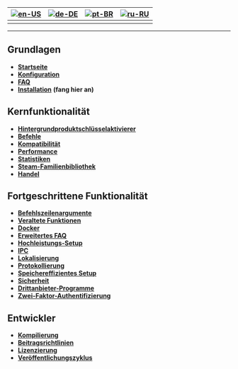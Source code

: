 | [![en-US](https://raw.githubusercontent.com/hjnilsson/country-flags/master/png100px/us.png)](https://github.com/JustArchiNET/ArchiSteamFarm/wiki/Home) | [![de-DE](https://raw.githubusercontent.com/hjnilsson/country-flags/master/png100px/de.png)](https://github.com/JustArchiNET/ArchiSteamFarm/wiki/Home-de-DE) | [![pt-BR](https://raw.githubusercontent.com/hjnilsson/country-flags/master/png100px/br.png)](https://github.com/JustArchiNET/ArchiSteamFarm/wiki/Home-pt-BR) | [![ru-RU](https://raw.githubusercontent.com/hjnilsson/country-flags/master/png100px/ru.png)](https://github.com/JustArchiNET/ArchiSteamFarm/wiki/Home-ru-RU) |
| ------------------------------------------------------------------------------------------------------------------------------------------------------ | ------------------------------------------------------------------------------------------------------------------------------------------------------------ | ------------------------------------------------------------------------------------------------------------------------------------------------------------ | ------------------------------------------------------------------------------------------------------------------------------------------------------------ |
|                                                                                                                                                        |                                                                                                                                                              |                                                                                                                                                              |                                                                                                                                                              |

* * *

## Grundlagen

* **[Startseite](https://github.com/JustArchiNET/ArchiSteamFarm/wiki/Home-de-DE)**
* **[Konfiguration](https://github.com/JustArchiNET/ArchiSteamFarm/wiki/Configuration-de-DE)**
* **[FAQ](https://github.com/JustArchiNET/ArchiSteamFarm/wiki/FAQ-de-DE)**
* **[Installation](https://github.com/JustArchiNET/ArchiSteamFarm/wiki/Setting-up-de-DE)** **(fang hier an)**

## Kernfunktionalität

* **[Hintergrundproduktschlüsselaktivierer](https://github.com/JustArchiNET/ArchiSteamFarm/wiki/Background-games-redeemer-de-DE)**
* **[Befehle](https://github.com/JustArchiNET/ArchiSteamFarm/wiki/Commands-de-DE)**
* **[Kompatibilität](https://github.com/JustArchiNET/ArchiSteamFarm/wiki/Compatibility-de-DE)**
* **[Performance](https://github.com/JustArchiNET/ArchiSteamFarm/wiki/Performance-de-DE)**
* **[Statistiken](https://github.com/JustArchiNET/ArchiSteamFarm/wiki/Statistics-de-DE)**
* **[Steam-Familienbibliothek](https://github.com/JustArchiNET/ArchiSteamFarm/wiki/Steam-Family-Sharing-de-DE)**
* **[Handel](https://github.com/JustArchiNET/ArchiSteamFarm/wiki/Trading-de-DE)**

## Fortgeschrittene Funktionalität

* **[Befehlszeilenargumente](https://github.com/JustArchiNET/ArchiSteamFarm/wiki/Command-line-arguments-de-DE)**
* **[Veraltete Funktionen](https://github.com/JustArchiNET/ArchiSteamFarm/wiki/Deprecation-de-DE)**
* **[Docker](https://github.com/JustArchiNET/ArchiSteamFarm/wiki/Docker-de-DE)**
* **[Erweitertes FAQ](https://github.com/JustArchiNET/ArchiSteamFarm/wiki/Extended-FAQ-de-DE)**
* **[Hochleistungs-Setup](https://github.com/JustArchiNET/ArchiSteamFarm/wiki/High-performance-setup-de-DE)**
* **[IPC](https://github.com/JustArchiNET/ArchiSteamFarm/wiki/IPC-de-DE)**
* **[Lokalisierung](https://github.com/JustArchiNET/ArchiSteamFarm/wiki/Localization-de-DE)**
* **[Protokollierung](https://github.com/JustArchiNET/ArchiSteamFarm/wiki/Logging-de-DE)**
* **[Speichereffizientes Setup](https://github.com/JustArchiNET/ArchiSteamFarm/wiki/Low-memory-setup-de-DE)**
* **[Sicherheit](https://github.com/JustArchiNET/ArchiSteamFarm/wiki/Security-de-DE)**
* **[Drittanbieter-Programme](https://github.com/JustArchiNET/ArchiSteamFarm/wiki/Third-party-tools-de-DE)**
* **[Zwei-Faktor-Authentifizierung](https://github.com/JustArchiNET/ArchiSteamFarm/wiki/Two-factor-authentication-de-DE)**

## Entwickler

* **[Kompilierung](https://github.com/JustArchiNET/ArchiSteamFarm/wiki/Compilation-de-DE)**
* **[Beitragsrichtlinien](https://github.com/JustArchiNET/ArchiSteamFarm/blob/master/.github/CONTRIBUTING.md)**
* **[Li­zen­zie­rung](https://github.com/JustArchiNET/ArchiSteamFarm/wiki/License-de-DE)**
* **[Veröffentlichungszyklus](https://github.com/JustArchiNET/ArchiSteamFarm/wiki/Release-cycle-de-DE)**